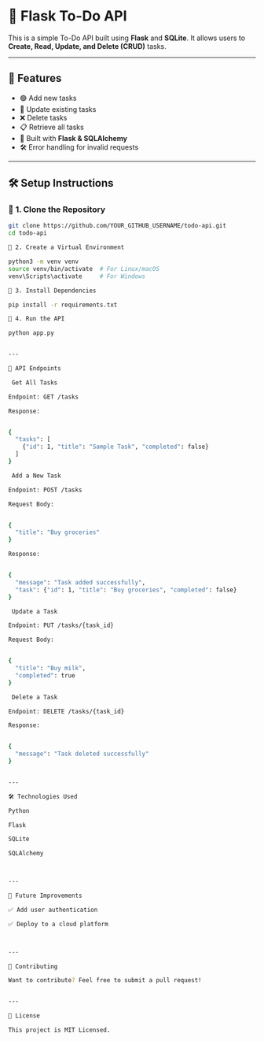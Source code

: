 # 📝 Flask To-Do API

This is a simple To-Do API built using **Flask** and **SQLite**. It allows users to **Create, Read, Update, and Delete (CRUD)** tasks.

---

## 📌 Features
- 🟢 Add new tasks
- 🔄 Update existing tasks
- ❌ Delete tasks
- 📋 Retrieve all tasks
- 🚀 Built with **Flask & SQLAlchemy**
- 🛠 Error handling for invalid requests

---

## 🛠 Setup Instructions

### 🔹 **1. Clone the Repository**
```bash
git clone https://github.com/YOUR_GITHUB_USERNAME/todo-api.git
cd todo-api

🔹 2. Create a Virtual Environment

python3 -m venv venv
source venv/bin/activate  # For Linux/macOS
venv\Scripts\activate     # For Windows

🔹 3. Install Dependencies

pip install -r requirements.txt

🔹 4. Run the API

python app.py


---

🚀 API Endpoints

 Get All Tasks

Endpoint: GET /tasks

Response:


{
  "tasks": [
    {"id": 1, "title": "Sample Task", "completed": false}
  ]
}

 Add a New Task

Endpoint: POST /tasks

Request Body:


{
  "title": "Buy groceries"
}

Response:


{
  "message": "Task added successfully",
  "task": {"id": 1, "title": "Buy groceries", "completed": false}
}

 Update a Task

Endpoint: PUT /tasks/{task_id}

Request Body:


{
  "title": "Buy milk",
  "completed": true
}

 Delete a Task

Endpoint: DELETE /tasks/{task_id}

Response:


{
  "message": "Task deleted successfully"
}


---

🛠 Technologies Used

Python

Flask

SQLite

SQLAlchemy



---

📌 Future Improvements

✅ Add user authentication

✅ Deploy to a cloud platform



---

🤝 Contributing

Want to contribute? Feel free to submit a pull request!


---

📜 License

This project is MIT Licensed.


